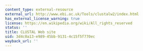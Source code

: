```yaml
---
content_type: external-resource
external_url: http://www.ebi.ac.uk/Tools/clustalw2/index.html
has_external_license_warning: true
license: https://en.wikipedia.org/wiki/All_rights_reserved
status: ''
title: CLUSTAL Web site
uid: 3d4c0a13-e989-45bb-9131-4c15f5f770ec
wayback_url: ''
---
```

